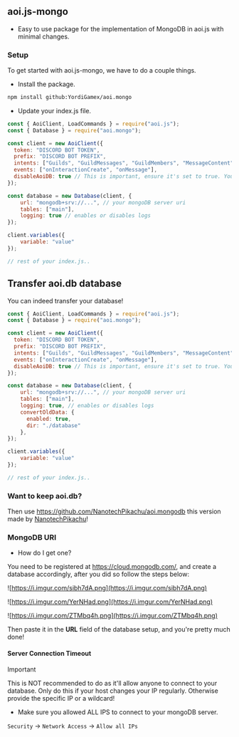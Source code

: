 ## aoi.js-mongo

- Easy to use package for the implementation of MongoDB in aoi.js with minimal changes.

### Setup

To get started with aoi.js-mongo, we have to do a couple things.

- Install the package.
```bash
npm install github:YordiGamex/aoi.mongo
```

- Update your index.js file.

```js
const { AoiClient, LoadCommands } = require("aoi.js");
const { Database } = require("aoi.mongo");

const client = new AoiClient({
  token: "DISCORD BOT TOKEN",
  prefix: "DISCORD BOT PREFIX",
  intents: ["Guilds", "GuildMessages", "GuildMembers", "MessageContent"],
  events: ["onInteractionCreate", "onMessage"],
  disableAoiDB: true // This is important, ensure it's set to true. You can't use both at once.
});

const database = new Database(client, {
    url: "mongodb+srv://...", // your mongoDB server uri
    tables: ["main"],
    logging: true // enables or disables logs
});

client.variables({
    variable: "value"
});

// rest of your index.js..
```

## Transfer aoi.db database

You can indeed transfer your database!

```js
const { AoiClient, LoadCommands } = require("aoi.js");
const { Database } = require("aoi.mongo");

const client = new AoiClient({
  token: "DISCORD BOT TOKEN",
  prefix: "DISCORD BOT PREFIX",
  intents: ["Guilds", "GuildMessages", "GuildMembers", "MessageContent"],
  events: ["onInteractionCreate", "onMessage"],
  disableAoiDB: true // This is important, ensure it's set to true. You can't use both at once.
});

const database = new Database(client, {
    url: "mongodb+srv://...", // your mongoDB server uri
    tables: ["main"],
    logging: true, // enables or disables logs
    convertOldData: {
      enabled: true,
      dir: "./database"
    },
});

client.variables({
    variable: "value"
});

// rest of your index.js..
```

### Want to keep aoi.db?

Then use https://github.com/NanotechPikachu/aoi.mongodb this version made by [NanotechPikachu](https://github.com/NanotechPikachu)!

### MongoDB URI

- How do I get one?

You need to be registered at https://cloud.mongodb.com/, and create a database accordingly, after you did so follow the steps below:

![https://i.imgur.com/sibh7dA.png](https://i.imgur.com/sibh7dA.png)

![https://i.imgur.com/YerNHad.png](https://i.imgur.com/YerNHad.png)

![https://i.imgur.com/ZTMbq4h.png](https://i.imgur.com/ZTMbq4h.png)

Then paste it in the **URL** field of the database setup, and you're pretty much done!

#### Server Connection Timeout

> [!IMPORTANT]
> This is NOT recommended to do as it'll allow anyone to connect to your database. Only do this if your host changes your IP regularly. Otherwise provide the specific IP or a wildcard!

- Make sure you allowed ALL IPS to connect to your mongoDB server.

`Security` -> `Network Access` -> `Allow all IPs`
